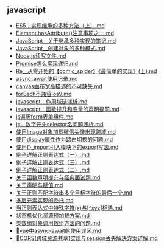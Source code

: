 ## javascript
- [ES5：实现继承的多种方法（上）.md](./src/docs/javascript/src/ES5：实现继承的多种方法（上）.md)
- [Element.hasAttribute()注意事项之一.md](./src/docs/javascript/src/Element.hasAttribute()注意事项之一.md)
- [JavaScript__关于继承多种实现的笔记.md](./src/docs/javascript/src/JavaScript__关于继承多种实现的笔记.md)
- [JavaScript__创建对象的多种模式.md](./src/docs/javascript/src/JavaScript__创建对象的多种模式.md)
- [Node.js读写文件.md](./src/docs/javascript/src/Node.js读写文件.md)
- [Promise怎么实现递归.md](./src/docs/javascript/src/Promise怎么实现递归.md)
- [Re__从零开始的【comic_spider】《最简单的实现》(上).md](./src/docs/javascript/src/Re__从零开始的【comic_spider】《最简单的实现》(上).md)
- [async_await使用记录.md](./src/docs/javascript/src/async_await使用记录.md)
- [canvas画布宽高描述的不可缺失.md](./src/docs/javascript/src/canvas画布宽高描述的不可缺失.md)
- [forEach不兼容ios9.md](./src/docs/javascript/src/forEach不兼容ios9.md)
- [javascript：作用域链浅析.md](./src/docs/javascript/src/javascript：作用域链浅析.md)
- [javascript：函数提升和变量的声明提前.md](./src/docs/javascript/src/javascript：函数提升和变量的声明提前.md)
- [js遍历form表单组件.md](./src/docs/javascript/src/js遍历form表单组件.md)
- [js：数字开头selector名问题浅析.md](./src/docs/javascript/src/js：数字开头selector名问题浅析.md)
- [使用Image对象加载微信头像出现跨域.md](./src/docs/javascript/src/使用Image对象加载微信头像出现跨域.md)
- [使用display属性作为路由切换的问题.md](./src/docs/javascript/src/使用display属性作为路由切换的问题.md)
- [使用{}_import引入模块下的export写法.md](./src/docs/javascript/src/使用{}_import引入模块下的export写法.md)
- [例子详解正则表达式（一）.md](./src/docs/javascript/src/例子详解正则表达式（一）.md)
- [例子详解正则表达式（三）.md](./src/docs/javascript/src/例子详解正则表达式（三）.md)
- [例子详解正则表达式（二）.md](./src/docs/javascript/src/例子详解正则表达式（二）.md)
- [关于函数声明提升与经典面试题.md](./src/docs/javascript/src/关于函数声明提升与经典面试题.md)
- [关于声明与赋值.md](./src/docs/javascript/src/关于声明与赋值.md)
- [关于正则匹配字符串多个目标字符的最后一个.md](./src/docs/javascript/src/关于正则匹配字符串多个目标字符的最后一个.md)
- [多层元素实现的委托.md](./src/docs/javascript/src/多层元素实现的委托.md)
- [当正则表达式中特殊字符(x)与[^xyz]相遇.md](./src/docs/javascript/src/当正则表达式中特殊字符(x)与[^xyz]相遇.md)
- [状态机优化资源预加载方案.md](./src/docs/javascript/src/状态机优化资源预加载方案.md)
- [类数组对象调用数组方法的问题.md](./src/docs/javascript/src/类数组对象调用数组方法的问题.md)
- [🐊vue中async-await的使用误区.md](./src/docs/javascript/src/🐊vue中async-await的使用误区.md)
- [🐒CORS(跨域资源共享)实现与session丢失解决方案详解.md](./src/docs/javascript/src/🐒CORS(跨域资源共享)实现与session丢失解决方案详解.md)
